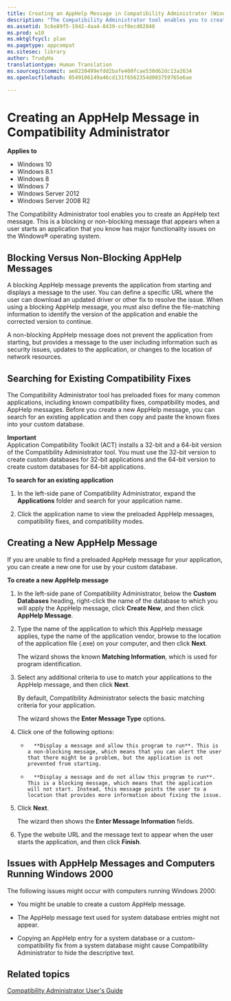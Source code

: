 ```yaml
---
title: Creating an AppHelp Message in Compatibility Administrator (Windows 10)
description: "The Compatibility Administrator tool enables you to create an AppHelp text message. This is a blocking or non-blocking message that appears when a user starts an application that you know has major functionality issues on the Windows® operating system."
ms.assetid: 5c6e89f5-1942-4aa4-8439-ccf0ecd02848
ms.prod: w10
ms.mktglfcycl: plan
ms.pagetype: appcompat
ms.sitesec: library
author: TrudyHa
translationtype: Human Translation
ms.sourcegitcommit: ae8220499efdd2bafe460fcae530d62dc13a2634
ms.openlocfilehash: 0549186149a46cd131f6562354d003759765e6ae

---
```


# Creating an AppHelp Message in Compatibility Administrator


**Applies to**

-   Windows 10
-   Windows 8.1
-   Windows 8
-   Windows 7
-   Windows Server 2012
-   Windows Server 2008 R2

The Compatibility Administrator tool enables you to create an AppHelp text message. This is a blocking or non-blocking message that appears when a user starts an application that you know has major functionality issues on the Windows® operating system.

## Blocking Versus Non-Blocking AppHelp Messages


A blocking AppHelp message prevents the application from starting and displays a message to the user. You can define a specific URL where the user can download an updated driver or other fix to resolve the issue. When using a blocking AppHelp message, you must also define the file-matching information to identify the version of the application and enable the corrected version to continue.

A non-blocking AppHelp message does not prevent the application from starting, but provides a message to the user including information such as security issues, updates to the application, or changes to the location of network resources.

## Searching for Existing Compatibility Fixes


The Compatibility Administrator tool has preloaded fixes for many common applications, including known compatibility fixes, compatibility modes, and AppHelp messages. Before you create a new AppHelp message, you can search for an existing application and then copy and paste the known fixes into your custom database.

**Important**  
Application Compatibility Toolkit (ACT) installs a 32-bit and a 64-bit version of the Compatibility Administrator tool. You must use the 32-bit version to create custom databases for 32-bit applications and the 64-bit version to create custom databases for 64-bit applications.

 

**To search for an existing application**

1.  In the left-side pane of Compatibility Administrator, expand the **Applications** folder and search for your application name.

2.  Click the application name to view the preloaded AppHelp messages, compatibility fixes, and compatibility modes.

## Creating a New AppHelp Message


If you are unable to find a preloaded AppHelp message for your application, you can create a new one for use by your custom database.

**To create a new AppHelp message**

1.  In the left-side pane of Compatibility Administrator, below the **Custom Databases** heading, right-click the name of the database to which you will apply the AppHelp message, click **Create New**, and then click **AppHelp Message**.

2.  Type the name of the application to which this AppHelp message applies, type the name of the application vendor, browse to the location of the application file (.exe) on your computer, and then click **Next**.

    The wizard shows the known **Matching Information**, which is used for program identification.

3.  Select any additional criteria to use to match your applications to the AppHelp message, and then click **Next**.

    By default, Compatibility Administrator selects the basic matching criteria for your application.

    The wizard shows the **Enter Message Type** options.

4.  Click one of the following options:

    -   
            **Display a message and allow this program to run**. This is a non-blocking message, which means that you can alert the user that there might be a problem, but the application is not prevented from starting.

    -   
            **Display a message and do not allow this program to run**. This is a blocking message, which means that the application will not start. Instead, this message points the user to a location that provides more information about fixing the issue.

5.  Click **Next**.

    The wizard then shows the **Enter Message Information** fields.

6.  Type the website URL and the message text to appear when the user starts the application, and then click **Finish**.

## Issues with AppHelp Messages and Computers Running Windows 2000


The following issues might occur with computers running Windows 2000:

-   You might be unable to create a custom AppHelp message.

-   The AppHelp message text used for system database entries might not appear.

-   Copying an AppHelp entry for a system database or a custom-compatibility fix from a system database might cause Compatibility Administrator to hide the descriptive text.

## Related topics


[Compatibility Administrator User's Guide](compatibility-administrator-users-guide.md)

 

 








<!--HONumber=Jun16_HO4-->


